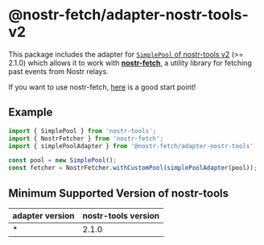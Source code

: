 # @nostr-fetch/adapter-nostr-tools-v2

This package includes the adapter for [`SimplePool` of nostr-tools v2](https://github.com/nbd-wtf/nostr-tools) (>= 2.1.0) which allows it to work with [**nostr-fetch**](https://github.com/jiftechnify/nostr-fetch), a utility library for fetching past events from Nostr relays.

If you want to use nostr-fetch, [here](https://github.com/jiftechnify/nostr-fetch#readme) is a good start point!

## Example

```ts
import { SimplePool } from 'nostr-tools';
import { NostrFetcher } from 'nostr-fetch';
import { simplePoolAdapter } from '@nostr-fetch/adapter-nostr-tools'

const pool = new SimplePool();
const fetcher = NostrFetcher.withCustomPool(simplePoolAdapter(pool));
```

## Minimum Supported Version of nostr-tools

| adapter version | nostr-tools version |
|-----------------|---------------------|
| *               | 2.1.0               |
